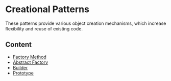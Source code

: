 # Creational Patterns

These patterns provide various object creation mechanisms, which increase flexibility and reuse of existing code.

## Content

* [Factory Method](factory-method)
* [Abstract Factory](abstract-factory)
* [Builder](builder)
* [Prototype](prototype)
